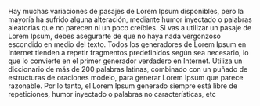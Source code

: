 Hay muchas variaciones de pasajes de Lorem Ipsum disponibles, pero 
la mayoría ha sufrido alguna alteración, mediante humor inyectado o
palabras aleatorias que no parecen ni un poco creíbles. Si vas a 
utilizar un pasaje de Lorem Ipsum, debes asegurarte de que no haya 
nada vergonzoso escondido en medio del texto. Todos los generadores
de Lorem Ipsum en Internet tienden a repetir fragmentos 
predefinidos según sea necesario, lo que lo convierte en el primer 
generador verdadero en Internet. Utiliza un diccionario de más de 200 
palabras latinas, combinado con un puñado de estructuras de oraciones 
modelo, para generar Lorem Ipsum que parece razonable. Por lo tanto, el 
Lorem Ipsum generado siempre está libre de repeticiones, humor 
inyectado o palabras no características, etc